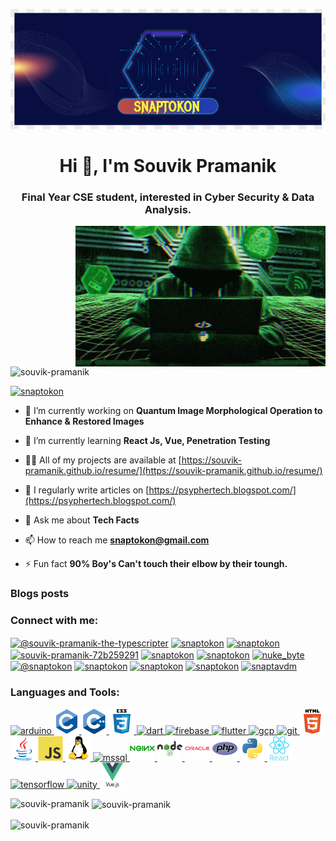 ![logo](https://github.com/Souvik-Pramanik/Souvik-Pramanik/blob/main/banner.png)

<h1 align="center">Hi 👋, I'm Souvik Pramanik</h1>
<h3 align="center">Final Year CSE student, interested in Cyber Security & Data Analysis.</h3>

<img align="right" alt="Coding" width="400" src="image.gif">

<p align="left"> <img src="https://komarev.com/ghpvc/?username=souvik-pramanik&label=Profile%20views&color=0e75b6&style=flat" alt="souvik-pramanik" /> </p>

<p align="left"> <a href="https://twitter.com/snaptokon" target="blank"><img src="https://img.shields.io/twitter/follow/snaptokon?logo=twitter&style=for-the-badge" alt="snaptokon" /></a> </p>

- 🔭 I’m currently working on **Quantum Image Morphological Operation to Enhance & Restored Images**

- 🌱 I’m currently learning **React Js, Vue, Penetration Testing**

- 👨‍💻 All of my projects are available at [https://souvik-pramanik.github.io/resume/](https://souvik-pramanik.github.io/resume/)

- 📝 I regularly write articles on [https://psyphertech.blogspot.com/](https://psyphertech.blogspot.com/)

- 💬 Ask me about **Tech Facts**

- 📫 How to reach me **snaptokon@gmail.com**

- ⚡ Fun fact **90% Boy's Can't touch their elbow by their toungh.**

### Blogs posts

<!-- BLOG-POST-LIST:START -->
<!-- BLOG-POST-LIST:END -->

<h3 align="left">Connect with me:</h3>
<p align="left">
<a href="https://codepen.io/@souvik-pramanik-the-typescripter" target="blank"><img align="center" src="https://raw.githubusercontent.com/rahuldkjain/github-profile-readme-generator/master/src/images/icons/Social/codepen.svg" alt="@souvik-pramanik-the-typescripter" height="30" width="40" /></a>
<a href="https://dev.to/snaptokon" target="blank"><img align="center" src="https://raw.githubusercontent.com/rahuldkjain/github-profile-readme-generator/master/src/images/icons/Social/devto.svg" alt="snaptokon" height="30" width="40" /></a>
<a href="https://twitter.com/snaptokon" target="blank"><img align="center" src="https://raw.githubusercontent.com/rahuldkjain/github-profile-readme-generator/master/src/images/icons/Social/twitter.svg" alt="snaptokon" height="30" width="40" /></a>
<a href="https://linkedin.com/in/souvik-pramanik-72b259291" target="blank"><img align="center" src="https://raw.githubusercontent.com/rahuldkjain/github-profile-readme-generator/master/src/images/icons/Social/linked-in-alt.svg" alt="souvik-pramanik-72b259291" height="30" width="40" /></a>
<a href="https://kaggle.com/snaptokon" target="blank"><img align="center" src="https://raw.githubusercontent.com/rahuldkjain/github-profile-readme-generator/master/src/images/icons/Social/kaggle.svg" alt="snaptokon" height="30" width="40" /></a>
<a href="https://fb.com/snaptokon" target="blank"><img align="center" src="https://raw.githubusercontent.com/rahuldkjain/github-profile-readme-generator/master/src/images/icons/Social/facebook.svg" alt="snaptokon" height="30" width="40" /></a>
<a href="https://instagram.com/nuke_byte" target="blank"><img align="center" src="https://raw.githubusercontent.com/rahuldkjain/github-profile-readme-generator/master/src/images/icons/Social/instagram.svg" alt="nuke_byte" height="30" width="40" /></a>
<a href="https://medium.com/@snaptokon" target="blank"><img align="center" src="https://raw.githubusercontent.com/rahuldkjain/github-profile-readme-generator/master/src/images/icons/Social/medium.svg" alt="@snaptokon" height="30" width="40" /></a>
<a href="https://www.codechef.com/users/snaptokon" target="blank"><img align="center" src="https://cdn.jsdelivr.net/npm/simple-icons@3.1.0/icons/codechef.svg" alt="snaptokon" height="30" width="40" /></a>
<a href="https://www.hackerrank.com/snaptokon" target="blank"><img align="center" src="https://raw.githubusercontent.com/rahuldkjain/github-profile-readme-generator/master/src/images/icons/Social/hackerrank.svg" alt="snaptokon" height="30" width="40" /></a>
<a href="https://codeforces.com/profile/snaptokon" target="blank"><img align="center" src="https://raw.githubusercontent.com/rahuldkjain/github-profile-readme-generator/master/src/images/icons/Social/codeforces.svg" alt="snaptokon" height="30" width="40" /></a>
<a href="https://auth.geeksforgeeks.org/user/snaptavdm" target="blank"><img align="center" src="https://raw.githubusercontent.com/rahuldkjain/github-profile-readme-generator/master/src/images/icons/Social/geeks-for-geeks.svg" alt="snaptavdm" height="30" width="40" /></a>
</p>

<h3 align="left">Languages and Tools:</h3>
<p align="left"> <a href="https://www.arduino.cc/" target="_blank" rel="noreferrer"> <img src="https://cdn.worldvectorlogo.com/logos/arduino-1.svg" alt="arduino" width="40" height="40"/> </a> <a href="https://www.cprogramming.com/" target="_blank" rel="noreferrer"> <img src="https://raw.githubusercontent.com/devicons/devicon/master/icons/c/c-original.svg" alt="c" width="40" height="40"/> </a> <a href="https://www.w3schools.com/cpp/" target="_blank" rel="noreferrer"> <img src="https://raw.githubusercontent.com/devicons/devicon/master/icons/cplusplus/cplusplus-original.svg" alt="cplusplus" width="40" height="40"/> </a> <a href="https://www.w3schools.com/css/" target="_blank" rel="noreferrer"> <img src="https://raw.githubusercontent.com/devicons/devicon/master/icons/css3/css3-original-wordmark.svg" alt="css3" width="40" height="40"/> </a> <a href="https://dart.dev" target="_blank" rel="noreferrer"> <img src="https://www.vectorlogo.zone/logos/dartlang/dartlang-icon.svg" alt="dart" width="40" height="40"/> </a> <a href="https://firebase.google.com/" target="_blank" rel="noreferrer"> <img src="https://www.vectorlogo.zone/logos/firebase/firebase-icon.svg" alt="firebase" width="40" height="40"/> </a> <a href="https://flutter.dev" target="_blank" rel="noreferrer"> <img src="https://www.vectorlogo.zone/logos/flutterio/flutterio-icon.svg" alt="flutter" width="40" height="40"/> </a> <a href="https://cloud.google.com" target="_blank" rel="noreferrer"> <img src="https://www.vectorlogo.zone/logos/google_cloud/google_cloud-icon.svg" alt="gcp" width="40" height="40"/> </a> <a href="https://git-scm.com/" target="_blank" rel="noreferrer"> <img src="https://www.vectorlogo.zone/logos/git-scm/git-scm-icon.svg" alt="git" width="40" height="40"/> </a> <a href="https://www.w3.org/html/" target="_blank" rel="noreferrer"> <img src="https://raw.githubusercontent.com/devicons/devicon/master/icons/html5/html5-original-wordmark.svg" alt="html5" width="40" height="40"/> </a> <a href="https://www.java.com" target="_blank" rel="noreferrer"> <img src="https://raw.githubusercontent.com/devicons/devicon/master/icons/java/java-original.svg" alt="java" width="40" height="40"/> </a> <a href="https://developer.mozilla.org/en-US/docs/Web/JavaScript" target="_blank" rel="noreferrer"> <img src="https://raw.githubusercontent.com/devicons/devicon/master/icons/javascript/javascript-original.svg" alt="javascript" width="40" height="40"/> </a> <a href="https://www.linux.org/" target="_blank" rel="noreferrer"> <img src="https://raw.githubusercontent.com/devicons/devicon/master/icons/linux/linux-original.svg" alt="linux" width="40" height="40"/> </a> <a href="https://www.microsoft.com/en-us/sql-server" target="_blank" rel="noreferrer"> <img src="https://www.svgrepo.com/show/303229/microsoft-sql-server-logo.svg" alt="mssql" width="40" height="40"/> </a> <a href="https://www.nginx.com" target="_blank" rel="noreferrer"> <img src="https://raw.githubusercontent.com/devicons/devicon/master/icons/nginx/nginx-original.svg" alt="nginx" width="40" height="40"/> </a> <a href="https://nodejs.org" target="_blank" rel="noreferrer"> <img src="https://raw.githubusercontent.com/devicons/devicon/master/icons/nodejs/nodejs-original-wordmark.svg" alt="nodejs" width="40" height="40"/> </a> <a href="https://www.oracle.com/" target="_blank" rel="noreferrer"> <img src="https://raw.githubusercontent.com/devicons/devicon/master/icons/oracle/oracle-original.svg" alt="oracle" width="40" height="40"/> </a> <a href="https://www.php.net" target="_blank" rel="noreferrer"> <img src="https://raw.githubusercontent.com/devicons/devicon/master/icons/php/php-original.svg" alt="php" width="40" height="40"/> </a> <a href="https://www.python.org" target="_blank" rel="noreferrer"> <img src="https://raw.githubusercontent.com/devicons/devicon/master/icons/python/python-original.svg" alt="python" width="40" height="40"/> </a> <a href="https://reactjs.org/" target="_blank" rel="noreferrer"> <img src="https://raw.githubusercontent.com/devicons/devicon/master/icons/react/react-original-wordmark.svg" alt="react" width="40" height="40"/> </a> <a href="https://www.tensorflow.org" target="_blank" rel="noreferrer"> <img src="https://www.vectorlogo.zone/logos/tensorflow/tensorflow-icon.svg" alt="tensorflow" width="40" height="40"/> </a> <a href="https://unity.com/" target="_blank" rel="noreferrer"> <img src="https://www.vectorlogo.zone/logos/unity3d/unity3d-icon.svg" alt="unity" width="40" height="40"/> </a> <a href="https://vuejs.org/" target="_blank" rel="noreferrer"> <img src="https://raw.githubusercontent.com/devicons/devicon/master/icons/vuejs/vuejs-original-wordmark.svg" alt="vuejs" width="40" height="40"/> </a> </p>

<p><img align="left" src="https://github-readme-stats.vercel.app/api/top-langs?username=souvik-pramanik&show_icons=true&locale=en&layout=compact" alt="souvik-pramanik" /></p>

<p>&nbsp;<img align="center" src="https://github-readme-stats.vercel.app/api?username=souvik-pramanik&show_icons=true&locale=en" alt="souvik-pramanik" /></p>

<p><img align="center" src="https://github-readme-streak-stats.herokuapp.com/?user=souvik-pramanik&" alt="souvik-pramanik" /></p>
